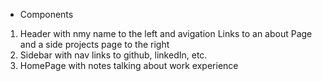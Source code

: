 - Components 
1. Header with nmy name to the left and avigation Links to an about Page and a side projects page to the right
2. Sidebar with nav links to github, linkedIn, etc.
3. HomePage with notes talking about work experience
